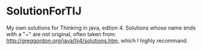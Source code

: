 # SolutionForTIJ
My own solutions for Thinking in java, edtion 4.
Solutions whose name ends with a "~" are not original, often taken from:
http://greggordon.org/java/tij4/solutions.htm, which I highly recommand.

